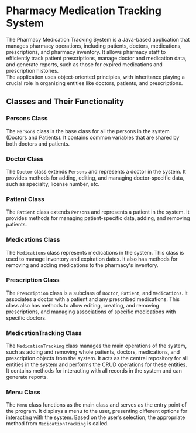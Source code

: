 # Pharmacy Medication Tracking System

The Pharmacy Medication Tracking System is a Java-based application that manages pharmacy operations, including patients, doctors, medications, prescriptions, and pharmacy inventory. It allows pharmacy staff to efficiently track patient prescriptions, manage doctor and medication data, and generate reports, such as those for expired medications and prescription histories.  
The application uses object-oriented principles, with inheritance playing a crucial role in organizing entities like doctors, patients, and prescriptions.

## Classes and Their Functionality

### Persons Class
The `Persons` class is the base class for all the persons in the system (Doctors and Patients). It contains common variables that are shared by both doctors and patients.

### Doctor Class
The `Doctor` class extends `Persons` and represents a doctor in the system. It provides methods for adding, editing, and managing doctor-specific data, such as specialty, license number, etc.

### Patient Class
The `Patient` class extends `Persons` and represents a patient in the system. It provides methods for managing patient-specific data, adding, and removing patients.

### Medications Class
The `Medications` class represents medications in the system. This class is used to manage inventory and expiration dates. It also has methods for removing and adding medications to the pharmacy's inventory.

### Prescription Class
The `Prescription` class is a subclass of `Doctor`, `Patient`, and `Medications`. It associates a doctor with a patient and any prescribed medications. This class also has methods to allow editing, creating, and removing prescriptions, and managing associations of specific medications with specific doctors.

### MedicationTracking Class
The `MedicationTracking` class manages the main operations of the system, such as adding and removing whole patients, doctors, medications, and prescription objects from the system. It acts as the central repository for all entities in the system and performs the CRUD operations for these entities. It contains methods for interacting with all records in the system and can generate reports.

### Menu Class
The `Menu` class functions as the main class and serves as the entry point of the program. It displays a menu to the user, presenting different options for interacting with the system. Based on the user’s selection, the appropriate method from `MedicationTracking` is called.
